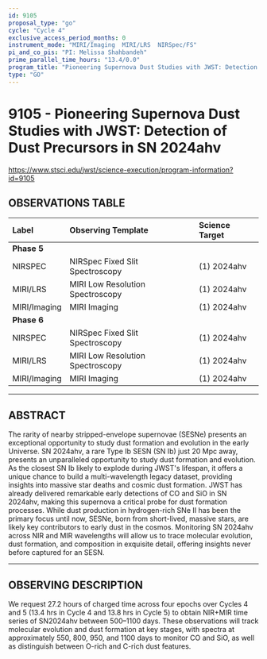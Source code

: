 ```yaml
---
id: 9105
proposal_type: "go"
cycle: "Cycle 4"
exclusive_access_period_months: 0
instrument_mode: "MIRI/Imaging  MIRI/LRS  NIRSpec/FS"
pi_and_co_pis: "PI: Melissa Shahbandeh"
prime_parallel_time_hours: "13.4/0.0"
program_title: "Pioneering Supernova Dust Studies with JWST: Detection of Dust Precursors in SN 2024ahv"
type: "GO"
---
```

# 9105 - Pioneering Supernova Dust Studies with JWST: Detection of Dust Precursors in SN 2024ahv
https://www.stsci.edu/jwst/science-execution/program-information?id=9105
## OBSERVATIONS TABLE
| Label         | Observing Template                | Science Target |
| :------------ | :-------------------------------- | :------------- |
| **Phase 5**   |                                   |                |
| NIRSPEC       | NIRSpec Fixed Slit Spectroscopy   | (1) 2024ahv    |
| MIRI/LRS      | MIRI Low Resolution Spectroscopy  | (1) 2024ahv    |
| MIRI/Imaging  | MIRI Imaging                      | (1) 2024ahv    |
| **Phase 6**   |                                   |                |
| NIRSPEC       | NIRSpec Fixed Slit Spectroscopy   | (1) 2024ahv    |
| MIRI/LRS      | MIRI Low Resolution Spectroscopy  | (1) 2024ahv    |
| MIRI/Imaging  | MIRI Imaging                      | (1) 2024ahv    |

---

## ABSTRACT

The rarity of nearby stripped-envelope supernovae (SESNe) presents an exceptional opportunity to study dust formation and evolution in the early Universe. SN 2024ahv, a rare Type Ib SESN (SN Ib) just 20 Mpc away, presents an unparalleled opportunity to study dust formation and evolution. As the closest SN Ib likely to explode during JWST's lifespan, it offers a unique chance to build a multi-wavelength legacy dataset, providing insights into massive star deaths and cosmic dust formation. JWST has already delivered remarkable early detections of CO and SiO in SN 2024ahv, making this supernova a critical probe for dust formation processes. While dust production in hydrogen-rich SNe II has been the primary focus until now, SESNe, born from short-lived, massive stars, are likely key contributors to early dust in the cosmos. Monitoring SN 2024ahv across NIR and MIR wavelengths will allow us to trace molecular evolution, dust formation, and composition in exquisite detail, offering insights never before captured for an SESN.

---

## OBSERVING DESCRIPTION

We request 27.2 hours of charged time across four epochs over Cycles 4 and 5 (13.4 hrs in Cycle 4 and 13.8 hrs in Cycle 5) to obtain NIR+MIR time series of SN2024ahv between 500–1100 days. These observations will track molecular evolution and dust formation at key stages, with spectra at approximately 550, 800, 950, and 1100 days to monitor CO and SiO, as well as distinguish between O-rich and C-rich dust features.